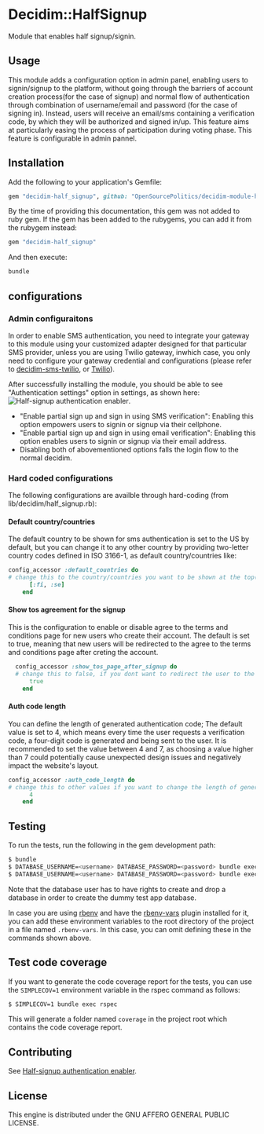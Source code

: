 # Decidim::HalfSignup

Module that enables half signup/signin.

## Usage

This module adds a configuration option in admin panel, enabling users to signin/signup to the platform, without going through the barriers of  account creation process(for the case of signup) and normal flow of authentication through combination of username/email and password (for the case of signing in). Instead, users will receive an email/sms containing a verification code, by which they will be authorized and signed in/up. This feature aims at particularly easing the process of participation during voting phase. This feature is configurable in admin pannel.

## Installation

Add the following to your application's Gemfile:

```ruby
gem "decidim-half_signup", github: "OpenSourcePolitics/decidim-module-half_sign_up", branch: "main"
```

By the time of providing this documentation, this gem was not added to ruby gem. If the gem has been added to the
rubygems, you can add it from the rubygem instead:

```ruby
gem "decidim-half_signup"
```

And then execute:

```bash
bundle
```

## configurations

### Admin configuraitons

In order to enable SMS authentication, you need to integrate your gateway to this module using your customized adapter designed for that particular SMS provider, unless you are using Twilio gateway, inwhich case, you only need to configure your gateway credential and configurations (please refer to [decidim-sms-twilio](https://github.com/Pipeline-to-Power/decidim-module-ptp/tree/main/decidim-sms-twilio), or [Twilio](https://www.twilio.com/)).

After successfully installing the module, you should be able to see "Authentication settings" option in settings, as shown here:
![Half-signup authentication enabler](half_singup_authentication.png).

- "Enable partial sign up and sign in using SMS verification": Enabling this option empowers users to signin or signup via their cellphone.
- "Enable partial sign up and sign in using email verification": Enabling this option enables users to signin or signup via their email address.
- Disabling both of abovementioned options falls the login flow to the normal decidim.

### Hard coded configurations

The following configurations are availble through hard-coding (from lib/decidim/half_signup.rb):

#### Default country/countries

The default country to be shown for sms authentication is set to the US by default, but you can change it to any other country by providing two-letter country codes defined in ISO 3166-1,  as default country/countries like:
```ruby
config_accessor :default_countries do
# change this to the country/countries you want to be shown at the top(the first option will be selected by default)
      [:fi, :se]
    end
```

#### Show tos agreement for the signup

This is the configuration to enable or disable agree to the terms and conditions page for new users who create their account. The default is set to true, meaning that new users will be redirected to the agree to the terms and conditions page after creting the account.

```ruby
  config_accessor :show_tos_page_after_signup do
  # change this to false, if you dont want to redirect the user to the tos agreement page
      true
    end
```

#### Auth code length

You can define the length of generated authentication code; The default value is set to 4, which means every time the user requests a verification code, a four-digit code is generated and being sent to the user. It is recommended to set the value between 4 and 7, as choosing a value higher than 7 could potentially cause unexpected design issues and negatively impact the website's layout.

```ruby
config_accessor :auth_code_length do
# change this to other values if you want to change the length of generated code (be advised to remain in an acceptable limits for the sake of best performance)
      4
    end
```

## Testing

To run the tests, run the following in the gem development path:

```bash
$ bundle
$ DATABASE_USERNAME=<username> DATABASE_PASSWORD=<password> bundle exec rake test_app
$ DATABASE_USERNAME=<username> DATABASE_PASSWORD=<password> bundle exec rspec
```

Note that the database user has to have rights to create and drop a database in
order to create the dummy test app database.

In case you are using [rbenv](https://github.com/rbenv/rbenv) and have the
[rbenv-vars](https://github.com/rbenv/rbenv-vars) plugin installed for it, you
can add these environment variables to the root directory of the project in a
file named `.rbenv-vars`. In this case, you can omit defining these in the
commands shown above.

## Test code coverage

If you want to generate the code coverage report for the tests, you can use
the `SIMPLECOV=1` environment variable in the rspec command as follows:

```bash
$ SIMPLECOV=1 bundle exec rspec
```

This will generate a folder named `coverage` in the project root which contains
the code coverage report.


## Contributing

See [Half-signup authentication enabler](https://github.com/decidim/decidim).

## License

This engine is distributed under the GNU AFFERO GENERAL PUBLIC LICENSE.
